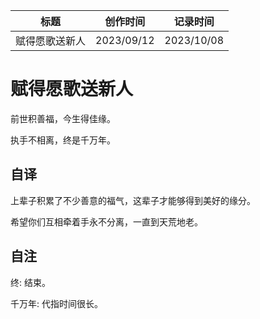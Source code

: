 | 标题           | 创作时间   | 记录时间   |
| -------------- | ---------- | ---------- |
| 赋得愿歌送新人 | 2023/09/12 | 2023/10/08 |

# 赋得愿歌送新人

前世积善福，今生得佳缘。

执手不相离，终是千万年。

## 自译

上辈子积累了不少善意的福气，这辈子才能够得到美好的缘分。

希望你们互相牵着手永不分离，一直到天荒地老。

## 自注

终: 结束。

千万年: 代指时间很长。
